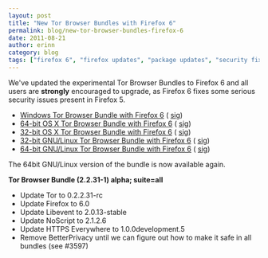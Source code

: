 ```yaml
---
layout: post
title: "New Tor Browser Bundles with Firefox 6"
permalink: blog/new-tor-browser-bundles-firefox-6
date: 2011-08-21
author: erinn
category: blog
tags: ["firefox 6", "firefox updates", "package updates", "security fixes", "tor browser", "tor browser bundle"]
---
```


We've updated the experimental Tor Browser Bundles to Firefox 6 and all users are **strongly** encouraged to upgrade, as Firefox 6 fixes some serious security issues present in Firefox 5.

- [Windows Tor Browser Bundle with Firefox 6](https://archive.torproject.org/tor-package-archive/torbrowser/tor-browser-2.2.31-1-alpha_en-US.exe) ( [sig](https://www.torproject.org/dist/torbrowser/tor-browser-2.2.31-1-alpha_en-US.exe.asc))
- [64-bit OS X Tor Browser Bundle with Firefox 6](https://archive.torproject.org/tor-package-archive/torbrowser/osx/TorBrowser-2.2.31-1-alpha-osx-x86_64-en-US.zip) ( [sig](https://archive.torproject.org/tor-package-archive//torbrowser/osx/TorBrowser-2.2.31-1-alpha-osx-x86_64-en-US.zip.asc))
- [32-bit OS X Tor Browser Bundle with Firefox 6](https://archive.torproject.org/tor-package-archive//torbrowser/osx/TorBrowser-2.2.31-1-alpha-osx-i386-en-US.zip) ( [sig](https://archive.torproject.org/tor-package-archive//torbrowser/osx/TorBrowser-2.2.31-1-alpha-osx-i386-en-US.zip.asc))
- [32-bit GNU/Linux Tor Browser Bundle with Firefox 6](https://archive.torproject.org/tor-package-archive/torbrowser/linux/tor-browser-gnu-linux-i686-2.2.31-1-alpha-en-US.tar.gz) ( [sig](https://archive.torproject.org/tor-package-archive/torbrowser/linux/tor-browser-gnu-linux-i686-2.2.31-1-alpha-en-US.tar.gz.asc))
- [64-bit GNU/Linux Tor Browser Bundle with Firefox 6](https://archive.torproject.org/tor-package-archive/torbrowser/linux/tor-browser-gnu-linux-x86_64-2.2.31-2-alpha-en-US.tar.gz) ( [sig](https://archive.torproject.org/tor-package-archive/torbrowser/linux/tor-browser-gnu-linux-x86_64-2.2.31-2-alpha-en-US.tar.gz.asc))

The 64bit GNU/Linux version of the bundle is now available again.

**Tor Browser Bundle (2.2.31-1) alpha; suite=all**

- Update Tor to 0.2.2.31-rc
- Update Firefox to 6.0
- Update Libevent to 2.0.13-stable
- Update NoScript to 2.1.2.6
- Update HTTPS Everywhere to 1.0.0development.5
- Remove BetterPrivacy until we can figure out how to make it safe in all bundles (see #3597)

